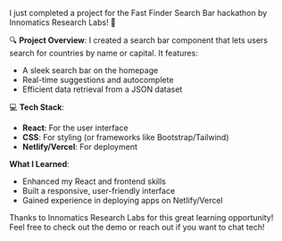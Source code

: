 I just completed a project for the Fast Finder Search Bar hackathon by Innomatics Research Labs! 🎉

🔍 **Project Overview**: I created a search bar component that lets users search for countries by name or capital. It features:

- A sleek search bar on the homepage
- Real-time suggestions and autocomplete
- Efficient data retrieval from a JSON dataset

💻 **Tech Stack**:
- **React**: For the user interface
- **CSS**: For styling (or frameworks like Bootstrap/Tailwind)
- **Netlify/Vercel**: For deployment

**What I Learned**:
- Enhanced my React and frontend skills
- Built a responsive, user-friendly interface
- Gained experience in deploying apps on Netlify/Vercel

Thanks to Innomatics Research Labs for this great learning opportunity! Feel free to check out the demo or reach out if you want to chat tech!
